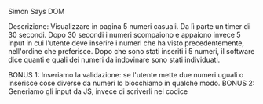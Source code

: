 Simon Says DOM

Descrizione:
Visualizzare in pagina 5 numeri casuali. Da lì parte un timer di 30 secondi.
Dopo 30 secondi i numeri scompaiono e appaiono invece 5 input in cui l'utente deve inserire i numeri che ha visto precedentemente, nell'ordine che preferisce.
Dopo che sono stati inseriti i 5 numeri, il software dice quanti e quali dei numeri da indovinare sono stati individuati.

BONUS 1:
Inseriamo la validazione: se l'utente mette due numeri uguali o inserisce cose diverse da numeri lo blocchiamo in qualche modo.
BONUS 2:
Generiamo gli input da JS, invece di scriverli nel codice